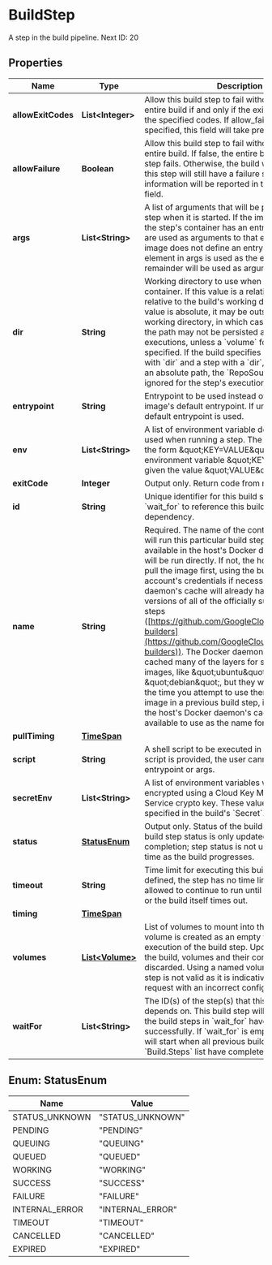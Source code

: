 

# BuildStep

A step in the build pipeline. Next ID: 20

## Properties

| Name | Type | Description | Notes |
|------------ | ------------- | ------------- | -------------|
|**allowExitCodes** | **List&lt;Integer&gt;** | Allow this build step to fail without failing the entire build if and only if the exit code is one of the specified codes. If allow_failure is also specified, this field will take precedence. |  [optional] |
|**allowFailure** | **Boolean** | Allow this build step to fail without failing the entire build. If false, the entire build will fail if this step fails. Otherwise, the build will succeed, but this step will still have a failure status. Error information will be reported in the failure_detail field. |  [optional] |
|**args** | **List&lt;String&gt;** | A list of arguments that will be presented to the step when it is started. If the image used to run the step&#39;s container has an entrypoint, the &#x60;args&#x60; are used as arguments to that entrypoint. If the image does not define an entrypoint, the first element in args is used as the entrypoint, and the remainder will be used as arguments. |  [optional] |
|**dir** | **String** | Working directory to use when running this step&#39;s container. If this value is a relative path, it is relative to the build&#39;s working directory. If this value is absolute, it may be outside the build&#39;s working directory, in which case the contents of the path may not be persisted across build step executions, unless a &#x60;volume&#x60; for that path is specified. If the build specifies a &#x60;RepoSource&#x60; with &#x60;dir&#x60; and a step with a &#x60;dir&#x60;, which specifies an absolute path, the &#x60;RepoSource&#x60; &#x60;dir&#x60; is ignored for the step&#39;s execution. |  [optional] |
|**entrypoint** | **String** | Entrypoint to be used instead of the build step image&#39;s default entrypoint. If unset, the image&#39;s default entrypoint is used. |  [optional] |
|**env** | **List&lt;String&gt;** | A list of environment variable definitions to be used when running a step. The elements are of the form \&quot;KEY&#x3D;VALUE\&quot; for the environment variable \&quot;KEY\&quot; being given the value \&quot;VALUE\&quot;. |  [optional] |
|**exitCode** | **Integer** | Output only. Return code from running the step. |  [optional] |
|**id** | **String** | Unique identifier for this build step, used in &#x60;wait_for&#x60; to reference this build step as a dependency. |  [optional] |
|**name** | **String** | Required. The name of the container image that will run this particular build step. If the image is available in the host&#39;s Docker daemon&#39;s cache, it will be run directly. If not, the host will attempt to pull the image first, using the builder service account&#39;s credentials if necessary. The Docker daemon&#39;s cache will already have the latest versions of all of the officially supported build steps ([https://github.com/GoogleCloudPlatform/cloud-builders](https://github.com/GoogleCloudPlatform/cloud-builders)). The Docker daemon will also have cached many of the layers for some popular images, like \&quot;ubuntu\&quot;, \&quot;debian\&quot;, but they will be refreshed at the time you attempt to use them. If you built an image in a previous build step, it will be stored in the host&#39;s Docker daemon&#39;s cache and is available to use as the name for a later build step. |  [optional] |
|**pullTiming** | [**TimeSpan**](TimeSpan.md) |  |  [optional] |
|**script** | **String** | A shell script to be executed in the step. When script is provided, the user cannot specify the entrypoint or args. |  [optional] |
|**secretEnv** | **List&lt;String&gt;** | A list of environment variables which are encrypted using a Cloud Key Management Service crypto key. These values must be specified in the build&#39;s &#x60;Secret&#x60;. |  [optional] |
|**status** | [**StatusEnum**](#StatusEnum) | Output only. Status of the build step. At this time, build step status is only updated on build completion; step status is not updated in real-time as the build progresses. |  [optional] |
|**timeout** | **String** | Time limit for executing this build step. If not defined, the step has no time limit and will be allowed to continue to run until either it completes or the build itself times out. |  [optional] |
|**timing** | [**TimeSpan**](TimeSpan.md) |  |  [optional] |
|**volumes** | [**List&lt;Volume&gt;**](Volume.md) | List of volumes to mount into the build step. Each volume is created as an empty volume prior to execution of the build step. Upon completion of the build, volumes and their contents are discarded. Using a named volume in only one step is not valid as it is indicative of a build request with an incorrect configuration. |  [optional] |
|**waitFor** | **List&lt;String&gt;** | The ID(s) of the step(s) that this build step depends on. This build step will not start until all the build steps in &#x60;wait_for&#x60; have completed successfully. If &#x60;wait_for&#x60; is empty, this build step will start when all previous build steps in the &#x60;Build.Steps&#x60; list have completed successfully. |  [optional] |



## Enum: StatusEnum

| Name | Value |
|---- | -----|
| STATUS_UNKNOWN | &quot;STATUS_UNKNOWN&quot; |
| PENDING | &quot;PENDING&quot; |
| QUEUING | &quot;QUEUING&quot; |
| QUEUED | &quot;QUEUED&quot; |
| WORKING | &quot;WORKING&quot; |
| SUCCESS | &quot;SUCCESS&quot; |
| FAILURE | &quot;FAILURE&quot; |
| INTERNAL_ERROR | &quot;INTERNAL_ERROR&quot; |
| TIMEOUT | &quot;TIMEOUT&quot; |
| CANCELLED | &quot;CANCELLED&quot; |
| EXPIRED | &quot;EXPIRED&quot; |



